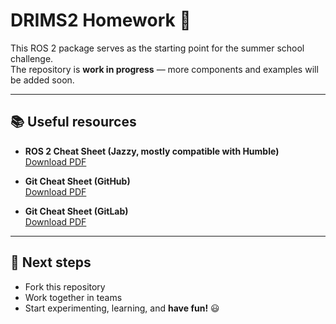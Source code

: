 # DRIMS2 Homework 🚧

This ROS 2 package serves as the starting point for the summer school challenge.  
The repository is **work in progress** — more components and examples will be added soon.

---

## 📚 Useful resources

- **ROS 2 Cheat Sheet (Jazzy, mostly compatible with Humble)**  
  [Download PDF](https://s3.amazonaws.com/assets.clearpathrobotics.com/wp-content/uploads/2025/02/06151220/ROS-2-Cheat-Sheet_Jazzy_FINAL.pdf)

- **Git Cheat Sheet (GitHub)**  
  [Download PDF](https://education.github.com/git-cheat-sheet-education.pdf)

- **Git Cheat Sheet (GitLab)**  
  [Download PDF](https://about.gitlab.com/images/press/git-cheat-sheet.pdf)

---

## 🚀 Next steps

- Fork this repository  
- Work together in teams  
- Start experimenting, learning, and **have fun!** 😃

